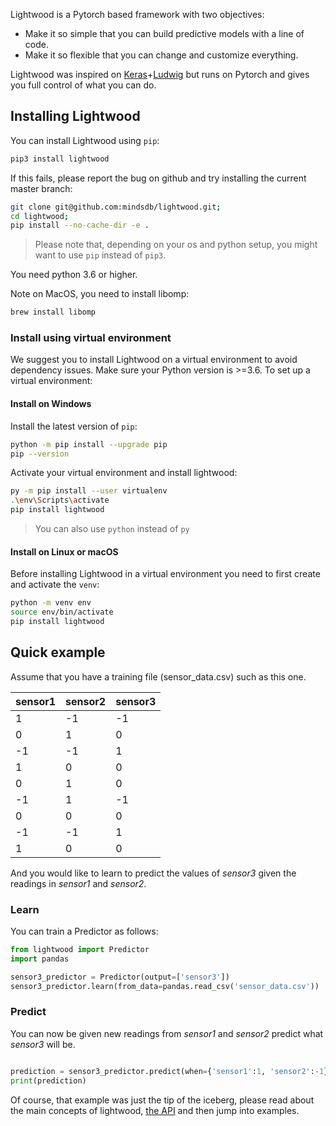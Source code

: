 

Lightwood is a Pytorch based framework with two objectives:

- Make it so simple that you can build predictive models with a line of code.
- Make it so flexible that you can change and customize everything.

Lightwood was inspired on [Keras](https://keras.io/)+[Ludwig](https://github.com/uber/ludwig) but runs on Pytorch and gives you full control of what you can do.


## Installing Lightwood

You can install Lightwood using `pip`:
```bash
pip3 install lightwood
```

If this fails, please report the bug on github and try installing the current master branch:

```bash
git clone git@github.com:mindsdb/lightwood.git;
cd lightwood;
pip install --no-cache-dir -e .
```

>Please note that, depending on your os and python setup, you might want to use `pip` instead of `pip3`.

You need python 3.6 or higher.

Note on MacOS, you need to install libomp:

```bash
brew install libomp
```

### Install using virtual environment

We suggest you to install Lightwood on a virtual environment to avoid dependency issues. Make sure your Python version is >=3.6. To set up a virtual environment:

#### Install on Windows

Install the latest version of `pip`:

```bash
python -m pip install --upgrade pip
pip --version
```

Activate your virtual environment and install lightwood:

```bash
py -m pip install --user virtualenv
.\env\Scripts\activate
pip install lightwood
```
>You can also use `python` instead of `py`

#### Install on Linux or macOS 

Before installing Lightwood in a virtual environment you need to first create and activate the `venv`:

```bash
python -m venv env
source env/bin/activate
pip install lightwood
```


## Quick example

Assume that you have a training file (sensor_data.csv) such as this one.

| sensor1  | sensor2 | sensor3 |
|----|----|----|
|  1 | -1 | -1 |
| 0  | 1  | 0  |
| -1 | -1 | 1  |
| 1  | 0  | 0  |
| 0  | 1  | 0  |
| -1 | 1  | -1 |
| 0  | 0  | 0  |
| -1 | -1 | 1  |
| 1  | 0  | 0  |

And you would like to learn to predict the values of *sensor3* given the readings in *sensor1* and *sensor2*.

### Learn

You can train a Predictor as follows:

```python
from lightwood import Predictor
import pandas

sensor3_predictor = Predictor(output=['sensor3'])
sensor3_predictor.learn(from_data=pandas.read_csv('sensor_data.csv'))

```

### Predict

You can now be given new readings from *sensor1* and *sensor2* predict what *sensor3* will be.

```python

prediction = sensor3_predictor.predict(when={'sensor1':1, 'sensor2':-1})
print(prediction)
```

Of course, that example was just the tip of the iceberg, please read about the main concepts of lightwood, [the API](API.md) and then jump into examples.
